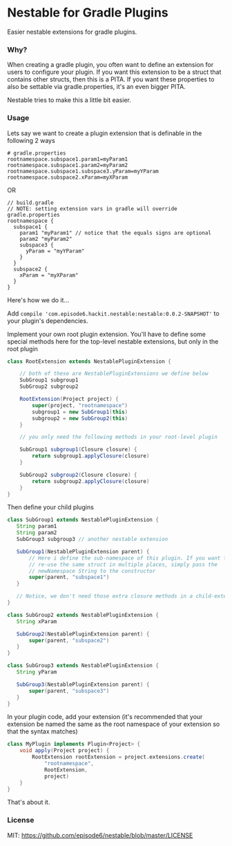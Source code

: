 Nestable for Gradle Plugins
===========================
Easier nestable extensions for gradle plugins.

### Why?
When creating a gradle plugin, you often want to define an extension for users to configure your plugin. If you want this extension to be a struct that contains other structs, then this is a PITA. If you want these properties to also be settable via gradle.properties, it's an even bigger PITA.

Nestable tries to make this a little bit easier.

### Usage
Lets say we want to create a plugin extension that is definable in the following 2 ways
```
# gradle.properties
rootnamespace.subspace1.param1=myParam1
rootnamespace.subspace1.param2=myParam2
rootnamespace.subspace1.subspace3.yParam=myYParam
rootnamespace.subspace2.xParam=myXParam
```
OR
```
// build.gradle
// NOTE: setting extension vars in gradle will override gradle.properties
rootnamespace {
  subspace1 {
    param1 "myParam1" // notice that the equals signs are optional
    param2 "myParam2"
    subspace3 {
      yParam = "myYParam"
    }
  }
  subspace2 {
    xParam = "myXParam"
  }
}
```

Here's how we do it...

Add `compile 'com.episode6.hackit.nestable:nestable:0.0.2-SNAPSHOT'` to your plugin's dependencies.

Implement your own root plugin extension. You'll have to define some special methods here for the top-level nestable extensions, but only in the root plugin
```groovy
class RootExtension extends NestablePluginExtension {

    // both of these are NestablePluginExtensions we define below
    SubGroup1 subgroup1
    SubGroup2 subgroup2

    RootExtension(Project project) {
        super(project, "rootnamespace")
        subgroup1 = new SubGroup1(this)
        subgroup2 = new SubGroup2(this)
    }

    // you only need the following methods in your root-level plugin

    SubGroup1 subgroup1(Closure closure) {
        return subgroup1.applyClosure(closure)
    }

    SubGroup2 subgroup2(Closure closure) {
        return subgroup2.applyClosure(closure)
    }
}
```

Then define your child plugins
 ```groovy
class SubGroup1 extends NestablePluginExtension {
    String param1
    String param2
    SubGroup3 subgroup3 // another nestable extension

    SubGroup1(NestablePluginExtension parent) {
        // Here i define the sub-namespace of this plugin. If you want to
        // re-use the same struct in multiple places, simply pass the
        // newNamespace String to the constructor
        super(parent, "subspace1")
    }

    // Notice, we don't need those extra closure methods in a child-extension
}

class SubGroup2 extends NestablePluginExtension {
    String xParam

    SubGroup2(NestablePluginExtension parent) {
        super(parent, "subspace2")
    }
}

class SubGroup3 extends NestablePluginExtension {
    String yParam

    SubGroup3(NestablePluginExtension parent) {
        super(parent, "subspace3")
    }
}
```

In your plugin code, add your extension (it's recommended that your extension be named the same as the root namespace of your extension so that the syntax matches)
```groovy
class MyPlugin implements Plugin<Project> {
    void apply(Project project) {
        RootExtension rootExtension = project.extensions.create(
            "rootnamespace",
            RootExtension,
            project)
    }
}
```

That's about it.

### License
MIT: https://github.com/episode6/nestable/blob/master/LICENSE